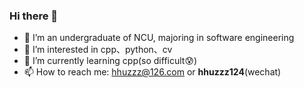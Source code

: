### Hi there 👋
- :school: I’m an undergraduate of NCU, majoring in software engineering
- 👀 I’m interested in cpp、python、cv
- :seedling: I’m currently learning cpp(so difficult:cold_sweat:)
- :mailbox: How to reach me: hhuzzz@126.com or **hhuzzz124**(wechat)

<!---
hhuzzz/hhuzzz is a ✨ special ✨ repository because its `README.md` (this file) appears on your GitHub profile.
You can click the Preview link to take a look at your changes.
--->

